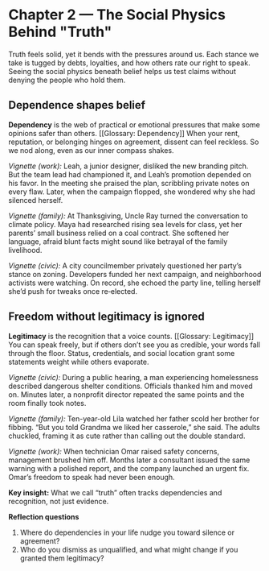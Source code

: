 # Chapter 2 — The Social Physics Behind "Truth"

Truth feels solid, yet it bends with the pressures around us. Each stance we take is tugged by debts, loyalties, and how others rate our right to speak. Seeing the social physics beneath belief helps us test claims without denying the people who hold them.

## Dependence shapes belief

**Dependency** is the web of practical or emotional pressures that make some opinions safer than others. [[Glossary: Dependency]] When your rent, reputation, or belonging hinges on agreement, dissent can feel reckless. So we nod along, even as our inner compass shakes.

*Vignette (work):* Leah, a junior designer, disliked the new branding pitch. But the team lead had championed it, and Leah’s promotion depended on his favor. In the meeting she praised the plan, scribbling private notes on every flaw. Later, when the campaign flopped, she wondered why she had silenced herself.

*Vignette (family):* At Thanksgiving, Uncle Ray turned the conversation to climate policy. Maya had researched rising sea levels for class, yet her parents’ small business relied on a coal contract. She softened her language, afraid blunt facts might sound like betrayal of the family livelihood.

*Vignette (civic):* A city councilmember privately questioned her party’s stance on zoning. Developers funded her next campaign, and neighborhood activists were watching. On record, she echoed the party line, telling herself she’d push for tweaks once re‑elected.

## Freedom without legitimacy is ignored

**Legitimacy** is the recognition that a voice counts. [[Glossary: Legitimacy]] You can speak freely, but if others don’t see you as credible, your words fall through the floor. Status, credentials, and social location grant some statements weight while others evaporate.

*Vignette (civic):* During a public hearing, a man experiencing homelessness described dangerous shelter conditions. Officials thanked him and moved on. Minutes later, a nonprofit director repeated the same points and the room finally took notes.

*Vignette (family):* Ten-year-old Lila watched her father scold her brother for fibbing. “But you told Grandma we liked her casserole,” she said. The adults chuckled, framing it as cute rather than calling out the double standard.

*Vignette (work):* When technician Omar raised safety concerns, management brushed him off. Months later a consultant issued the same warning with a polished report, and the company launched an urgent fix. Omar’s freedom to speak had never been enough.

**Key insight:** What we call “truth” often tracks dependencies and recognition, not just evidence.

**Reflection questions**
1. Where do dependencies in your life nudge you toward silence or agreement?
2. Who do you dismiss as unqualified, and what might change if you granted them legitimacy?
